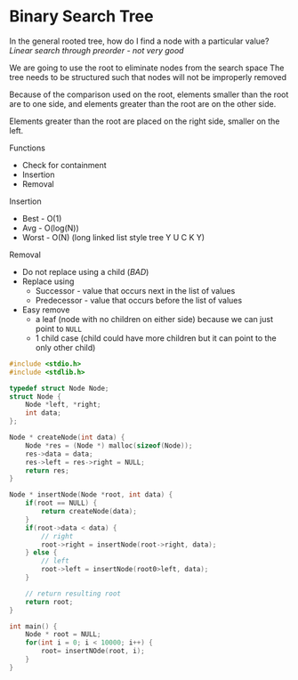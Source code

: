 # Binary Search Tree
In the general rooted tree, how do I find a node with a particular value?
*Linear search through preorder - not very good*

We are going to use the root to eliminate nodes from the search space
The tree needs to be structured such that nodes will not be improperly removed

Because of the comparison used on the root, elements smaller than the root are to one side, and elements greater than the root are on the other side.

Elements greater than the root are placed on the right side, smaller on the left. 

Functions
- Check for containment
- Insertion
- Removal

Insertion
- Best - O(1)
- Avg - O(log(N))
- Worst - O(N) (long linked list style tree Y U C K Y)

Removal
- Do not replace using a child (*BAD*)
- Replace using
	- Successor - value that occurs next in the list of values 
	- Predecessor - value that occurs before the list of values
- Easy remove
	- a leaf (node with no children on either side) because we can just point to `NULL`
	- 1 child case (child could have more children but it can point to the only other child)

```c
#include <stdio.h>
#include <stdlib.h>

typedef struct Node Node;
struct Node {
	Node *left, *right;
	int data;
};

Node * createNode(int data) {
	Node *res = (Node *) malloc(sizeof(Node));
	res->data = data;
	res->left = res->right = NULL;
	return res;
}

Node * insertNode(Node *root, int data) {
	if(root == NULL) {
		return createNode(data);
	}
	if(root->data < data) {
		// right
		root->right = insertNode(root->right, data);
	} else {
		// left
		root->left = insertNode(root0>left, data);
	}

	// return resulting root
	return root;
}

int main() {
	Node * root = NULL;
	for(int i = 0; i < 10000; i++) {
		root= insertNOde(root, i);
	}
}
```